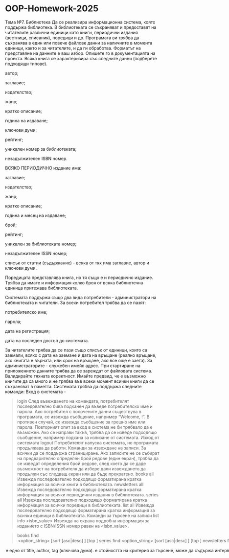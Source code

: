 # OOP-Homework-2025
Тема №7. Библиотека
Да се реализира информационна система, която поддържа библиотека. В библиотеката се съхраняват и предоставят на читателите различни единици като книги, периодични издания (вестници, списания), поредици и др. Програмата ви трябва да съхранява в един или повече файлове данни за наличните в момента единици, както и за читателите, и да ги обработва. Форматът на представяне на данните е ваш избор. Опишете го в документацията на проекта.
Всяка книга се характеризира със следните данни (подберете подходящи типове).

автор; 

заглавие;

издателство;

жанр;

кратко описание;

година на издаване;

ключови думи;

рейтинг;

уникален номер за библиотеката;

незадължителен ISBN номер.
                  
ВСЯКО ПЕРИОДИЧНО издание има:

заглавие;

издателство;

жанр;

кратко описание;

година и месец на издаване;

брой;

рейтинг;

уникален за библиотеката номер;

незадължителен ISSN номер;

списък от статии (съдържание) - всяка от тях има заглавие, автор и ключови думи.

Поредицата представлява книга, но тя също е и периодично издание.
Трябва да имате и информация колко броя от всяка библиотечна единица притежава библиотеката.

Системата поддържа също два вида потребители - администратори на библиотеката и читатели. За всеки потребител трябва да се пазят:

потребителско име;

парола;

дата на регистрация;

дата на последен достъп до системата.

За читателите трябва да се пази също списък от единици, които са заемали, всяко с дата на заемане и дата на връщане (реално връщане, ако книгата е върната, или срок на връщане, ако все още е заета).
За администраторите - служебен имейл адрес. 
При стартиране на приложението данните трябва да се зареждат от файловата система. Валидирайте тяхната коректност. Имайте предвид, че е възможно книгите да са много и не трябва във всеки момент всички книги да се съхраняват в паметта.
Системата трябва да поддържа следните команди:
Вход в системата - 
> login
След въвеждането на командата, потребителят последователно бива подканен да въведе  потребителско име и парола. Ако потребител с посочените данни съществува в програмата, се извежда съобщение, например “Welcome, <username>!”. В противен случай, се извежда съобщение за грешно име или парола. Повторният опит за вход в система не би трябвало да е възможен. Ако се направи такъв, трябва да се изведе подходящо съобщение, например подкана за излизане от системата.
Изход от системата
> logout
Потребителят напуска системата, но програмата продължава да работи.
Команди за извеждане на записи. За всички да се поддържа странициране. Ако записите не се събират на предварително определен брой редове (един екран), трябва да се изведат определения брой редове, след което да се даде възможност на потребителя да избере дали извеждането да продължи със следващ екран или да бъде прекратено. 
> books all
Извежда последователно подходящо форматирана кратка информация за всички книги в библиотеката. 
> newsletters all
Извежда последователно подходящо форматирана кратка информация за всички периодични издания в библиотеката. 
> series all
Извежда последователно подходящо форматирана кратка информация за всички поредици в библиотеката.
> list all
Извежда последователно подходящо форматирана кратка информация за всички единици в библиотеката.
Команди за търсене на записи
> list info <isbn_value>
Извежда на екрана подробна информация за изданието с ISBN/ISSN номер равен на <isbn_value>.

> books find <option> <option_string> [sort <key> [asc|desc] ] [top <val>]
> series find <option> <option_string> [sort <key> [asc|desc] ] [top <val>]
> newsletters find <option> <option_string> [sort <key> [asc|desc] ] [top <val>]
> list find <option> <option_string> [sort <key> [asc|desc] ] [top <val>]


<option> е едно от title, author, tag (ключова дума).
<option_string> е стойността на критерия за търсене, може да съдържа интервали. 
За периодичните издания да се проверяват авторите на всяка статия. 
Ако е зададена опцията sort, то резултатът трябва да се изведе подреден по полето <key>. Опцията asc или desc определя дали да се подредят в нарастващ или намаляващ ред. Ако не е зададена, подредбата е в нарастващ ред. 
Ако е зададена опция top, резултатът да съдържа само първите <val> на брой елемента. Ако не е зададена, се връщат всички елементи. Има смисъл само при подаване на sort.
Пример:
books find title Introduction to programming
books find author Stephen King
books find tag superhero sort year asc top 50
Търсене на потребители
> user find <option> <option_string>
Изготвя списък на потребителите по даден критерий, зададен от <option> и <option_string>. <option> е едно от name, ID, state. При опция name се извеждат данни за потребителя с посоченото име. При задаване на ID се търсят всички потребители, които са заели изданието със съответния идентификатор. state очаква следващият параметър да е едно от overdue, reader или inactive. overdue търси всички потребители, които имат книги, които не са върнати в срок. reader търси всички потребители, които са заемали повече от 5 книги в последния месец. inactive търси потребителите, които не са заемали книга повече от 3 месеца.
Команди за промяна на записи
> books add
> series add
> newsletters add
При добавяне се влиза в интерактивен режим за въвеждане на коректни данни за книга. Във всеки момент потребителят трябва да може да прекрати операцията без да добави запис.
> list remove id
При премахване на единица от библиотеката, която е дадена на читатели, тя да се премахне от техните записи.
> list change id
Променят се записите за даденото издание в диалогов режим, подобно на add.

Добавяне на потребител
> user add <user> <password> [admin]
Добавя нов потребител с потребителско име <user> и парола <password>. Ако е зададена опцията admin, новият потребител е администратор.
Премахване на потребител
> user remove
Изтрива потребителя с потребителско име <user> от системата. Ако той има заети книги да се иска специално потвърждение от потребителя и ако то е получено книгите да се премахнат от библиотеката. Да не се допуска премахване на всички администратори. Ако се премахне текущият потребител, той трябва да бъде изхвърлен от системата (logout).
Промяна на паролата
> user change [<name>]
Позволява промяна на паролата на потребител. Ако е зададено име на потребителя, се променя паролата на този потребител. В този форма командата изисква изпълняващият я да е администратор. Ако не е зададено име, се променя паролата на текущия потребител. 
Заемане на книга
> take <ID>
Заема книга/издание с определен вътрешен идентификатор. Съответната книга се маркира като заета и се вписва в записа на читателя. Позволява се, когато има поне една незаета бройка от книгата.
Връщане на книга
> return <ID>
Връща вече заета книга/издание с определен вътрешен идентификатор. Книгата вече се отбелязва като свободна. Позволява се, само ако текущият потребител е заел тази книга.

Ако при първоначално стартиране на програмата няма налични данни за книги или потребители, системата трябва да работи коректно. В такъв случай, уведомете потребителя и можете да считате, че има регистриран по подразбиране само един потребител, с администраторски акаунт със следните данни:
потребителско име: admin
парола:   i<3c++
